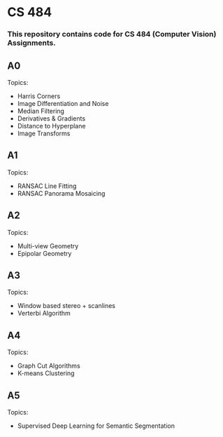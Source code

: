 # CS 484 

### This repository contains code for CS 484 (Computer Vision) Assignments. 

## A0
Topics:
- Harris Corners
- Image Differentiation and Noise
- Median Filtering
- Derivatives & Gradients
- Distance to Hyperplane
- Image Transforms


## A1
Topics: 
- RANSAC Line Fitting
- RANSAC Panorama Mosaicing

## A2
Topics: 
- Multi-view Geometry
- Epipolar Geometry

## A3
Topics:
- Window based stereo + scanlines
- Verterbi Algorithm

## A4
Topics:
- Graph Cut Algorithms
- K-means Clustering

## A5 
Topics:
- Supervised Deep Learning for Semantic Segmentation


